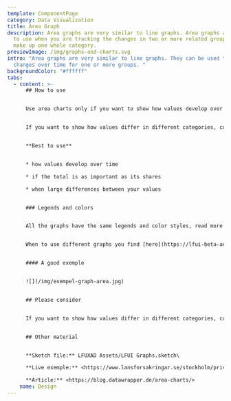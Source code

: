 ```yaml
---
template: ComponentPage
category: Data Visualization
title: Area Graph
description: Area graphs are very similar to line graphs. Area graphs are good
  to use when you are tracking the changes in two or more related groups that
  make up one whole category.
previewImage: /img/graphs-and-charts.svg
intro: "Area graphs are very similar to line graphs. They can be used to track
  changes over time for one or more groups. "
backgroundColor: "#ffffff"
tabs:
  - content: >-
      ## How to use


      Use area charts only if you want to show how values develop over time. 


      If you want to show how values differ in different categories, consider a (stacked) bar, column chart or split bars instead. 


      **Best to use**


      * how values develop over time

      * if the total is as important as its shares

      * when large differences between your values


      ### Legends and colors


      All the graphs have the same legends and color styles, read more [here](https://lfui-beta-aedd0a.netlify.com/components/web/data-visualization/graphsand-charts#the-different-parts).


      When to use different graphs you find [here](https://lfui-beta-aedd0a.netlify.com/components/web/data-visualization/graphsand-charts#type-of-graph).


      #### A good exemple


      ![](/img/exempel-graph-area.jpg)


      ## Please consider


      If you want to show how values differ in different categories, consider a (stacked) bar, column chart or split bars instead. 


      ## Other material


      **Sketch file:** LFUXAD Assets/LFUI Graphs.sketch\

      **Live exemple:** <https://www.lansforsakringar.se/stockholm/privat/>\

      **Article:** <https://blog.datawrapper.de/area-charts/>
    name: Design
---
```

